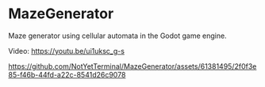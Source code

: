 # MazeGenerator
Maze generator using cellular automata in the Godot game engine.

Video: https://youtu.be/ui1uksc_g-s

https://github.com/NotYetTerminal/MazeGenerator/assets/61381495/2f0f3e85-f46b-44fd-a22c-8541d26c9078
